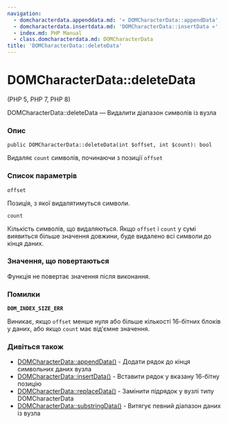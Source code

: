 ```yaml
---
navigation:
  - domcharacterdata.appenddata.md: '« DOMCharacterData::appendData'
  - domcharacterdata.insertdata.md: 'DOMCharacterData::insertData »'
  - index.md: PHP Manual
  - class.domcharacterdata.md: DOMCharacterData
title: 'DOMCharacterData::deleteData'
---
```

# DOMCharacterData::deleteData

(PHP 5, PHP 7, PHP 8)

DOMCharacterData::deleteData — Видалити діапазон символів із вузла

### Опис

```methodsynopsis
public DOMCharacterData::deleteData(int $offset, int $count): bool
```

Видаляє `count` символів, починаючи з позиції `offset`

### Список параметрів

`offset`

Позиція, з якої видалятимуться символи.

`count`

Кількість символів, що видаляються. Якщо `offset` і `count` у сумі виявиться більше значення довжини, буде видалено всі символи до кінця даних.

### Значення, що повертаються

Функція не повертає значення після виконання.

### Помилки

**`DOM_INDEX_SIZE_ERR`**

Виникає, якщо `offset` менше нуля або більше кількості 16-бітних блоків у даних, або якщо `count` має від'ємне значення.

### Дивіться також

-   [DOMCharacterData::appendData()](domcharacterdata.appenddata.md) - Додати рядок до кінця символьних даних вузла
-   [DOMCharacterData::insertData()](domcharacterdata.insertdata.md) - Вставити рядок у вказану 16-бітну позицію
-   [DOMCharacterData::replaceData()](domcharacterdata.replacedata.md) - Замінити підрядок у вузлі типу DOMCharacterData
-   [DOMCharacterData::substringData()](domcharacterdata.substringdata.md) - Витягує певний діапазон даних із вузла
